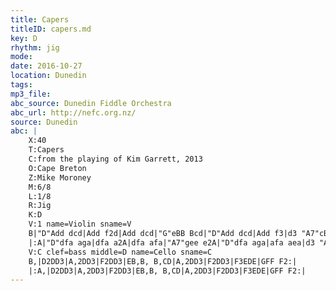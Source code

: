 ```yaml
---
title: Capers
titleID: capers.md
key: D
rhythm: jig
mode:
date: 2016-10-27
location: Dunedin
tags:
mp3_file:
abc_source: Dunedin Fiddle Orchestra
abc_url: http://nefc.org.nz/
source: Dunedin
abc: |
    X:40
    T:Capers
    C:from the playing of Kim Garrett, 2013
    O:Cape Breton
    Z:Mike Moroney
    M:6/8
    L:1/8
    R:Jig
    K:D
    V:1 name=Violin sname=V
    B|"D"Add dcd|Add f2d|Add dcd|"G"eBB Bcd|"D"Add dcd|Add f3|d3 "A7"cBc|"D"edd d2:|
    |:A|"D"dfa aga|dfa a2A|dfa afa|"A7"gee e2A|"D"dfa aga|afa aea|d3 "A7"cBc|"D"edd d2:|
    V:C clef=bass middle=D name=Cello sname=C
    B,|D2DD3|A,2DD3|F2DD3|EB,B, B,CD|A,2DD3|F2DD3|F3EDE|GFF F2:|
    |:A,|D2DD3|A,2DD3|F2DD3|EB,B, B,CD|A,2DD3|F2DD3|F3EDE|GFF F2:|
---
```

